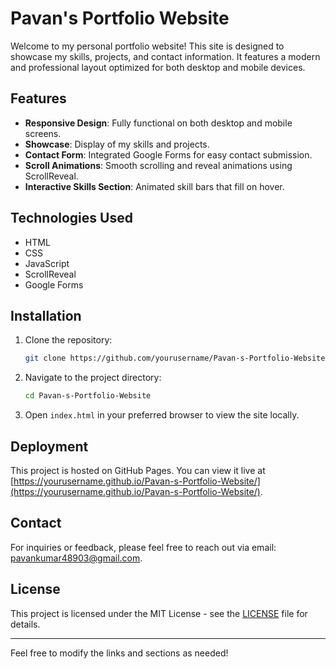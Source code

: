 # Pavan's Portfolio Website

Welcome to my personal portfolio website! This site is designed to showcase my skills, projects, and contact information. It features a modern and professional layout optimized for both desktop and mobile devices.

## Features

- **Responsive Design**: Fully functional on both desktop and mobile screens.
- **Showcase**: Display of my skills and projects.
- **Contact Form**: Integrated Google Forms for easy contact submission.
- **Scroll Animations**: Smooth scrolling and reveal animations using ScrollReveal.
- **Interactive Skills Section**: Animated skill bars that fill on hover.

## Technologies Used

- HTML
- CSS
- JavaScript
- ScrollReveal
- Google Forms

## Installation

1. Clone the repository:
    ```bash
    git clone https://github.com/yourusername/Pavan-s-Portfolio-Website.git
    ```

2. Navigate to the project directory:
    ```bash
    cd Pavan-s-Portfolio-Website
    ```

3. Open `index.html` in your preferred browser to view the site locally.

## Deployment

This project is hosted on GitHub Pages. You can view it live at [https://yourusername.github.io/Pavan-s-Portfolio-Website/](https://yourusername.github.io/Pavan-s-Portfolio-Website/).

## Contact

For inquiries or feedback, please feel free to reach out via email: [pavankumar48903@gmail.com](mailto:pavankumar48903@gmail.com).

## License

This project is licensed under the MIT License - see the [LICENSE](LICENSE) file for details.

---

Feel free to modify the links and sections as needed!
